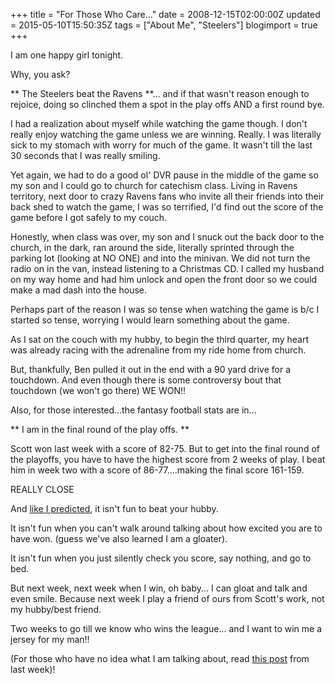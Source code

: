 +++
title = "For Those Who Care..."
date = 2008-12-15T02:00:00Z
updated = 2015-05-10T15:50:35Z
tags = ["About Me", "Steelers"]
blogimport = true 
+++

I am one happy girl tonight.

Why, you ask? 

**
The Steelers beat the Ravens
**... and if that wasn't reason enough to rejoice, doing so clinched them a spot in the play offs AND a first round bye.  

I had a realization about myself while watching the game though.  I don't really enjoy watching the game unless we are winning.  Really.  I was literally sick to my stomach with worry for much of the game.  It wasn't till the last 30 seconds that I was really smiling.  

Yet again, we had to do a good ol' DVR pause in the middle of the game so my son and I could go to church for catechism class.  Living in Ravens territory, next door to crazy Ravens fans who invite all their friends into their back shed to watch the game, I was so terrified, I'd find out the score of the game before I got safely to my couch. 

Honestly, when class was over, my son and I snuck out the back door to the church, in the dark, ran around the side, literally sprinted through the parking lot (looking at NO ONE) and into the minivan.  We did not turn the radio on in the van, instead listening to a Christmas CD.  I called my husband on my way home and had him unlock and open the front door so we could make a mad dash into the house.  

Perhaps part of the reason I was so tense when watching the game is b/c I started so tense, worrying I would learn something about the game.  

As I sat on the couch with my hubby, to begin the third quarter, my heart was already racing with the adrenaline from my ride home from church.

But, thankfully, Ben pulled it out in the end with a 90 yard drive for a touchdown.  And even though there is some controversy bout that touchdown (we won't go there) WE WON!!  

 

Also, for those interested...the fantasy football stats are in...

**
I am in the final round of the play offs.
**

Scott won last week with a score of 82-75.  But to get into the final round of the playoffs, you have to have the highest score from 2 weeks of play.  I beat him in week two with a score of 86-77....making the final score 161-159.

REALLY CLOSE

And [like I predicted](http://lifeatthecircus.com/2008/12/07/were-going-head-to-head/), it isn't fun to beat your hubby.  

It isn't fun when you can't walk around talking about how excited you are to have won.   (guess we've also learned I am a gloater).

It isn't fun when you just silently check you score, say nothing, and go to bed. 

 

But next week, next week when I win, oh baby... I can gloat and talk and even smile.  Because next week I play a friend of ours from Scott's work, not my hubby/best friend.  

Two weeks to go till we know who wins the league... and I want to win me a jersey for my man!!

(For those who have no idea what I am talking about, read [this post](http://lifeatthecircus.com/2008/12/07/were-going-head-to-head/) from last week)!
